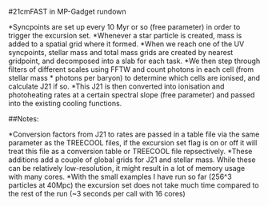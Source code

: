 
#21cmFAST in MP-Gadget rundown

*Syncpoints are set up every 10 Myr or so (free parameter) in order to trigger the excursion set.
*Whenever a star particle is created, mass is added to a spatial grid where it formed.
*When we reach one of the UV syncpoints, stellar mass and total mass grids are created by nearest gridpoint, and decomposed into a slab for each task.
*We then step through filters of different scales using FFTW and count photons in each cell (from stellar mass * photons per baryon) to determine which cells are ionised, and calculate J21 if so.
*This J21 is then converted into ionisation and photoheating rates at a certain spectral slope (free parameter) and passed into the existing cooling functions.


##Notes:

*Conversion factors from J21 to rates are passed in a table file via the same parameter as the TREECOOL files, if the excursion set flag is on or off it will treat this file as a conversion table or TREECOOL file repsectively.
*These additions add a couple of global grids for J21 and stellar mass. While these can be relatively low-resolution, it might result in a lot of memory usage with many cores.
*With the small examples I have run so far (256^3 particles at 40Mpc) the excursion set does not take much time compared to the rest of the run (~3 seconds per call with 16 cores)

